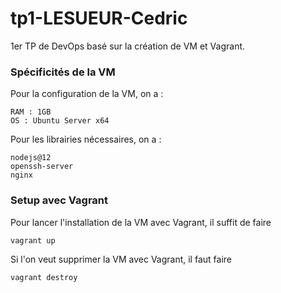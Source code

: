 # tp1-LESUEUR-Cedric

1er TP de DevOps basé sur la création de VM et Vagrant.

### Spécificités de la VM

Pour la configuration de la VM, on a :

```
RAM : 1GB
OS : Ubuntu Server x64
```

Pour les librairies nécessaires, on a :

```
nodejs@12
openssh-server
nginx
```

### Setup avec Vagrant

Pour lancer l'installation de la VM avec Vagrant, il suffit de faire

`vagrant up`

Si l'on veut supprimer la VM avec Vagrant, il faut faire

`vagrant destroy`